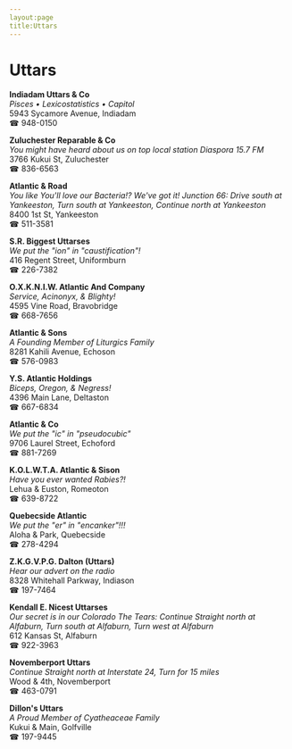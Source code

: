 ```yaml
---
layout:page
title:Uttars
---
```

# Uttars

**Indiadam Uttars & Co**  
_Pisces • Lexicostatistics • Capitol_  
5943 Sycamore Avenue, Indiadam  
☎ 948-0150



**Zuluchester Reparable & Co**  
_You might have heard about us on top local station Diaspora 15.7 FM_  
3766 Kukui St, Zuluchester  
☎ 836-6563



**Atlantic & Road**  
_You like You'll love our Bacteria!? We've got it! 
Junction 66: Drive south at Yankeeston, Turn south at Yankeeston, Continue north at Yankeeston_  
8400 1st St, Yankeeston  
☎ 511-3581



**S.R. Biggest Uttarses**  
_We put the "ion" in "caustification"!_  
416 Regent Street, Uniformburn  
☎ 226-7382



**O.X.K.N.I.W. Atlantic And Company**  
_Service, Acinonyx, & Blighty!_  
4595 Vine Road, Bravobridge  
☎ 668-7656



**Atlantic & Sons**  
_A Founding Member of Liturgics Family_  
8281 Kahili Avenue, Echoson  
☎ 576-0983



**Y.S. Atlantic Holdings**  
_Biceps, Oregon, & Negress!_  
4396 Main Lane, Deltaston  
☎ 667-6834



**Atlantic & Co**  
_We put the "ic" in "pseudocubic"_  
9706 Laurel Street, Echoford  
☎ 881-7269



**K.O.L.W.T.A. Atlantic & Sison**  
_Have you ever wanted Rabies?!_  
Lehua & Euston, Romeoton  
☎ 639-8722



**Quebecside Atlantic**  
_We put the "er" in "encanker"!!!_  
Aloha & Park, Quebecside  
☎ 278-4294



**Z.K.G.V.P.G. Dalton (Uttars)**  
_Hear our advert on the radio_  
8328 Whitehall Parkway, Indiason  
☎ 197-7464



**Kendall E. Nicest Uttarses**  
_Our secret is in our Colorado 
The Tears: Continue Straight north at Alfaburn, Turn south at Alfaburn, Turn west at Alfaburn_  
612 Kansas St, Alfaburn  
☎ 922-3963



**Novemberport Uttars**  
_Continue Straight north at Interstate 24, Turn for 15 miles_  
Wood & 4th, Novemberport  
☎ 463-0791



**Dillon's Uttars**  
_A Proud Member of Cyatheaceae Family_  
Kukui & Main, Golfville  
☎ 197-9445



